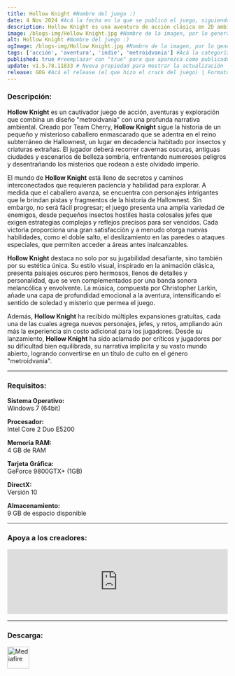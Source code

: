 ```yaml
---
title: Hollow Knight #Nombre del juego :)
date: 4 Nov 2024 #Acá la fecha en la que se publicó el juego, siguiendo este formato: Dia "30", Mes "Oct", Año "2024" = como debe quedar: 30 Oct 2024
description: Hollow Knight es una aventura de acción clásica en 2D ambientada en un vasto mundo interconectado. Explora cavernas tortuosas, ciudades antiguas y páramos mortales. Combate contra criaturas corrompidas, haz amistad con extraños insectos y resuelve los antiguos misterios que yacen en el corazón de reino. #Acá una mini descripción del juego
image: /blogs-img/Hollow Knight.jpg #Nombre de la imagen, por lo general es exactamente el mismo nombre que el juego excluyendo lo ":" (Dos puntos)
alt: Hollow Knight #Nombre del juego :)
ogImage: /blogs-img/Hollow Knight.jpg #Nombre de la imagen, por lo general es exactamente el mismo nombre que el juego excluyendo lo ":" (Dos puntos)
tags: ['acción', 'aventura', 'indie', 'metroidvania'] #Acá la categoría o categorías del juego, si es más de una se coloca en este formato: ['categoría1', 'categoría2']
published: true #reemplazar con "true" para que aparezca como publicado
update: v1.5.78.11833 # Nueva propiedad para mostrar la actualización | Formato: v1.0.0
release: GOG #Acá el release (el que hizo el crack del juego) | Formato: Nicolhetti
---
```


<!--En VSCode seleccionando una palabra, por ejemplo: "Hollow Knight" y apretando Ctrl+F2 se seleccionan todas las palabras iguales-->

### Descripción:
**Hollow Knight** es un cautivador juego de acción, aventuras y exploración que combina un diseño "metroidvania" con una profunda narrativa ambiental. Creado por Team Cherry, **Hollow Knight** sigue la historia de un pequeño y misterioso caballero enmascarado que se adentra en el reino subterráneo de Hallownest, un lugar en decadencia habitado por insectos y criaturas extrañas. El jugador deberá recorrer cavernas oscuras, antiguas ciudades y escenarios de belleza sombría, enfrentando numerosos peligros y desentrañando los misterios que rodean a este olvidado imperio.

El mundo de **Hollow Knight** está lleno de secretos y caminos interconectados que requieren paciencia y habilidad para explorar. A medida que el caballero avanza, se encuentra con personajes intrigantes que le brindan pistas y fragmentos de la historia de Hallownest. Sin embargo, no será fácil progresar; el juego presenta una amplia variedad de enemigos, desde pequeños insectos hostiles hasta colosales jefes que exigen estrategias complejas y reflejos precisos para ser vencidos. Cada victoria proporciona una gran satisfacción y a menudo otorga nuevas habilidades, como el doble salto, el deslizamiento en las paredes o ataques especiales, que permiten acceder a áreas antes inalcanzables.

**Hollow Knight** destaca no solo por su jugabilidad desafiante, sino también por su estética única. Su estilo visual, inspirado en la animación clásica, presenta paisajes oscuros pero hermosos, llenos de detalles y personalidad, que se ven complementados por una banda sonora melancólica y envolvente. La música, compuesta por Christopher Larkin, añade una capa de profundidad emocional a la aventura, intensificando el sentido de soledad y misterio que permea el juego.

Además, **Hollow Knight** ha recibido múltiples expansiones gratuitas, cada una de las cuales agrega nuevos personajes, jefes, y retos, ampliando aún más la experiencia sin costo adicional para los jugadores. Desde su lanzamiento, **Hollow Knight** ha sido aclamado por críticos y jugadores por su dificultad bien equilibrada, su narrativa implícita y su vasto mundo abierto, logrando convertirse en un título de culto en el género "metroidvania".
<!--Prompt para Chat-GPT: Hazme una descripción para el juego "Hollow Knight" y cada que menciones "Hollow Knight" ponlo en negrita -->

---

### Requisitos:
**Sistema Operativo:**  
Windows 7 (64bit)

**Procesador:**  
Intel Core 2 Duo E5200

**Memoria RAM:**  
4 GB de RAM

**Tarjeta Gráfica:**  
GeForce 9800GTX+ (1GB)

**DirectX:**  
Versión 10

**Almacenamiento:**  
9 GB de espacio disponible

<!--Si falta o sobra un requisito se quita o se agrega manteniendo el mismo formato-->

---

### Apoya a los creadores:
<iframe src="https://store.steampowered.com/widget/367520/" frameborder="0" style="background-color: transparent; width: 100% !important; aspect-ratio: 646 / 190;"></iframe>

<!--Reemplazar los numeros (AppID) del juego (en este caso 2668510) por el numero (AppID) correspondiente con el juego a publicar-->
<!--El AppID se encuentra en la URL del Juego en Steam-->

---

### Descarga:

[<img src="https://gist.github.com/cxmeel/0dbc95191f239b631c3874f4ccf114e2/raw/download.svg" alt="Mediafire" height="50" />](https://www.mediafire.com/file/p1k9g339xs6wewu/Hollow_Knight.zip/file)

<!-- # se debe reemplazar por el link de descarga-->

<!--NOMBRE-DEL-SERVICIO se debe reemplazar por el servicio donde está subido el juego-->